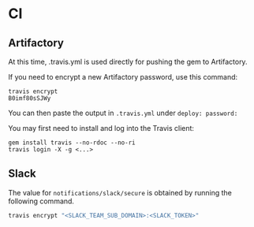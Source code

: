 # CI

## Artifactory

At this time, .travis.yml is used directly for pushing the gem to
Artifactory.

If you need to encrypt a new Artifactory password, use this command:

```shell
travis encrypt
B0imf80sSJWy
```

You can then paste the output in `.travis.yml` under `deploy: password:`

You may first need to install and log into the Travis client:

```shell
gem install travis --no-rdoc --no-ri
travis login -X -g <...>
```

## Slack

The value for `notifications/slack/secure` is obtained by running the following
command.

```sh
travis encrypt "<SLACK_TEAM_SUB_DOMAIN>:<SLACK_TOKEN>"
```
